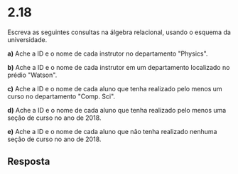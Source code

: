 # 2.18

Escreva as seguintes consultas na álgebra relacional, usando o esquema da universidade.

**a)** Ache a ID e o nome de cada instrutor no departamento "Physics".

**b)** Ache a ID e o nome de cada instrutor em um departamento localizado no prédio "Watson".

**c)** Ache a ID e o nome de cada aluno que tenha realizado pelo menos um curso no departamento "Comp. Sci".

**d)** Ache a ID e o nome de cada aluno que tenha realizado pelo menos uma seção de curso no ano de 2018.

**e)** Ache a ID e o nome de cada aluno que não tenha realizado nenhuma seção de curso no ano de 2018.

## Resposta
